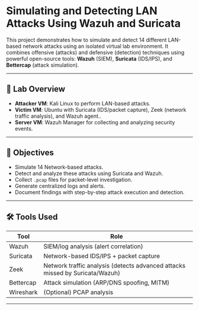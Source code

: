 # Simulating and Detecting LAN Attacks Using Wazuh and Suricata

This project demonstrates how to simulate and detect 14 different LAN-based network attacks using an isolated virtual lab environment. It combines offensive (attacks) and defensive (detection) techniques using powerful open-source tools: **Wazuh** (SIEM), **Suricata** (IDS/IPS), and **Bettercap** (attack simulation).

---

## 🧪 Lab Overview

- **Attacker VM**: Kali Linux  to perform LAN-based attacks.
- **Victim VM**: Ubuntu with Suricata (IDS/packet capture), Zeek (network traffic analysis), and Wazuh agent..
- **Server VM**: Wazuh Manager for collecting and analyzing security events.

---

## 🎯 Objectives

- Simulate 14 Network-based attacks.
- Detect and analyze these attacks using Suricata and Wazuh.
- Collect `.pcap` files for packet-level investigation.
- Generate centralized logs and alerts.
- Document findings with step-by-step attack execution and detection.

---

## 🛠️ Tools Used

| Tool        | Role                                       |
|-------------|--------------------------------------------|
| Wazuh       | SIEM/log analysis (alert correlation)      |
| Suricata    | Network-based IDS/IPS + packet capture     |
| Zeek	      |Network traffic analysis (detects advanced attacks missed by Suricata/Wazuh)|
| Bettercap   | Attack simulation (ARP/DNS spoofing, MITM) |
| Wireshark   | (Optional) PCAP analysis                   |

---


